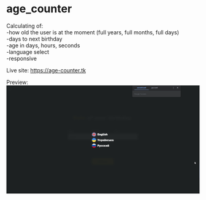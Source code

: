 # age_counter
Calculating of:  
  -how old the user is at the moment (full years, full months, full days)  
  -days to next birthday  
  -age in days, hours, seconds  
  -language select  
  -responsive 
 
 Live site: https://age-counter.tk
 
 Preview:
 ![](preview.gif)
 
 
 
